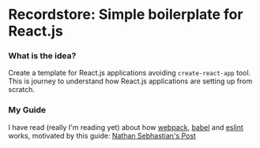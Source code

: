 # Recordstore: Simple boilerplate for React.js

### What is the idea?

Create a template for React.js applications avoiding `create-react-app` tool. This is journey to understand how React.js applications are setting up from scratch.

### My Guide

I have read (really I'm reading yet) about how [webpack](https://webpack.js.org/), [babel](https://babeljs.io/) and [eslint](https://eslint.org/) works, motivated by this guide: [Nathan Sebhastian's Post](https://medium.freecodecamp.org/how-to-set-up-deploy-your-react-app-from-scratch-using-webpack-and-babel-a669891033d4)
